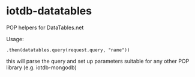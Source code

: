# iotdb-datatables
POP helpers for DataTables.net

Usage:

    .then(datatables.query(request.query, "name"))

this will parse the query and set up parameters suitable
for any other POP library (e.g. iotdb-mongodb)
